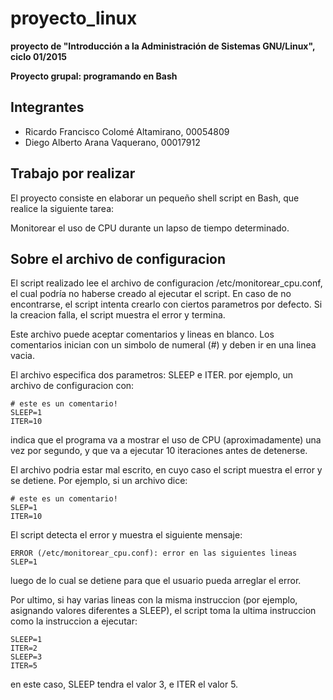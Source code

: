 # proyecto_linux
**proyecto de "Introducción a la Administración de Sistemas GNU/Linux", ciclo 01/2015**

**Proyecto grupal: programando en Bash**

Integrantes
------------

- Ricardo Francisco Colomé Altamirano, 00054809
- Diego Alberto Arana Vaquerano, 00017912


Trabajo por realizar
--------------------

El proyecto consiste en elaborar un pequeño shell script en Bash, que realice
la siguiente tarea:

Monitorear el uso de CPU durante un lapso de tiempo determinado.


Sobre el archivo de configuracion
-------------------------------------

El script realizado lee el archivo de configuracion /etc/monitorear_cpu.conf, el cual podría
no haberse creado al ejecutar el script. En caso de no encontrarse, el script intenta crearlo
con ciertos parametros por defecto. Si la creacion falla, el script muestra el error y termina.

Este archivo puede aceptar comentarios y lineas en blanco. Los comentarios inician con un
simbolo de numeral (#) y deben ir en una linea vacia.

El archivo especifica dos parametros: SLEEP e ITER. por ejemplo, un archivo de configuracion con:

```
# este es un comentario!
SLEEP=1
ITER=10
```

indica que el programa va a mostrar el uso de CPU (aproximadamente) una vez por segundo, y que
va a ejecutar 10 iteraciones antes de detenerse.


El archivo podria estar mal escrito, en cuyo caso el script muestra el error y se detiene.
Por ejemplo, si un archivo dice:

```
# este es un comentario!
SLEP=1
ITER=10
```

El script detecta el error y muestra el siguiente mensaje:

```
ERROR (/etc/monitorear_cpu.conf): error en las siguientes lineas
SLEP=1
```

luego de lo cual se detiene para que el usuario pueda arreglar el error.

Por ultimo, si hay varias  lineas con la misma instruccion (por ejemplo, asignando valores
diferentes a SLEEP), el script toma la ultima instruccion como la instruccion a ejecutar:

```
SLEEP=1
ITER=2
SLEEP=3
ITER=5
```

en este caso, SLEEP tendra el valor 3, e ITER el valor 5.